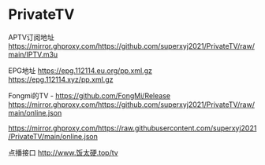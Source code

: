 # PrivateTV

APTV订阅地址
https://mirror.ghproxy.com/https://github.com/superxyj2021/PrivateTV/raw/main/IPTV.m3u

EPG地址
https://epg.112114.eu.org/pp.xml.gz
https://epg.112114.xyz/pp.xml.gz

Fongmi的TV - https://github.com/FongMi/Release
https://mirror.ghproxy.com/https://github.com/superxyj2021/PrivateTV/raw/main/online.json

https://mirror.ghproxy.com/https://raw.githubusercontent.com/superxyj2021/PrivateTV/main/online.json



点播接口
http://www.饭太硬.top/tv
